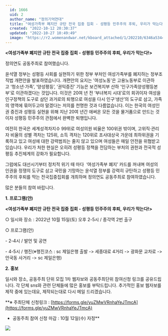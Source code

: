 ```yaml
---
  id: 1666
  uid: 2
  author_name: "정의기억연대"
  title: "여성가족부 폐지안 규탄 전국 집중 집회 - 성평등 민주주의 후퇴, 우리가 막는다!"
  created: "2022-10-12 20:30:37"
  updated: "2022-10-27 10:49:49"
  image: "https://r2.womenandwar.net/kboard_attached/1/202210/6346a534419cd1655803.jpg"
---
```

**<여성가족부 폐지안 규탄 전국 집중 집회 - 성평등 민주주의 후퇴, 우리가 막는다!>**

정의연도 공동주최로 참여했습니다.

윤석열 정부는 성평등 사회를 실현하기 위한 정부 부처인 여성가족부를 폐지하는 정부조직법 개편안을 발표하였습니다. 개편안의 요지는 '여성노동'은 고용노동부로 이관하고 ‘청소년·가족’, ‘양성평등’, ‘권익증진’ 기능은 보건복지부 산하 '인구가족양성평등본부'로 이관하겠다는 것입니다. 이것은 20여 년 전 ‘부녀복지 시대’로의 회귀이자 여성을 인구정책의 도구로 삼던 과거로의 퇴행으로 여성을 다시 인구‘생산’의 도구로 삼고, 가족의 영역에 묶어두고야 말겠다는 저의를 천명한 것과 다름없습니다. 이는 한국의 여성인권 증진과 성평등 실현을 위해 지난 20여 년간 애써온 모든 것을 물거품으로 만드는 것이자 성평등 민주주의 관점에서 완벽한 퇴행입니다.

여전히 한국은 세계성격차지수 99위로 여성의원 비율은 100위권 밖이며, 고위직·관리자 비율의 성별 격차는 125위, 소득 격차는 120위로 조사대상국 가운데 최하위권을 기록하고 있고 여성에 대한 강력범죄는 줄지 않고 있으며 여성들은 매일 안전을 위협받고 있습니다. 우리가 처한 현실은 오히려 성평등 정책을 전담하는 부처의 권한과 전국적 성평등 추진체계의 강화가 필요합니다.

그럼에도 대선시기부터 정치적 위기 때 마다  ‘여성가족부 폐지’ 카드를 꺼내며 여성의 인권을 정쟁의 도구로 삼고 국민을 기망하는 윤석열 정부를 강력히 규탄하고 성평등 민주주의 후퇴를 막는 전국집중집회를 개최하며 정의연도 공동주최로 참여하였습니다.

많은 분들의 참여 바랍니다.

**1\. 프로그램(안)**

**<여성가족부 폐지안 규탄 전국 집중 집회 - 성평등 민주주의 후퇴, 우리가 막는다!>**

○ 일시와 장소 : 2022년 10월 15일(토) 오후 2-5시 / 종각역 2번 출구

○ 프로그램(안)

\- 2-4시 / 발언 및 공연

\- 4-5시 / 행진(※행진코스 : sc 제일은행 출발 -> 세종대로 4거리 -> 광화문 교차로 -> 안국동 사거리 -> sc 제일은행)

**2\. 홍보**

일시와 장소, 공동주최 단위 모집 1차 웹자보와 공동주최단위 참여신청 링크를 공유드립니다. 각 단체 sns와 관련 단체들에 많은 홍보를 부탁드립니다. 추가적인 홍보 웹자보를 제작 중에 있는데요, 제작되는대로 다시 메일 드리겠습니다.

**※ 주최단체 신청링크 : [https://forms.gle/yuZMwVRnhaYeJTmcA](https://forms.gle/yuZMwVRnhaYeJTmcA)
- 공동주최 참여 신청 마감 : 10월 12일(수) 자정**

![](https://r2.womenandwar.net/kboard_attached/1/202210/6346a534419cd1655803.jpg)